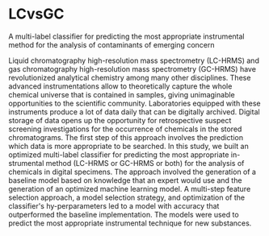 # LCvsGC
A multi-label classifier for predicting the most appropriate instrumental method for the analysis of contaminants of emerging concern

Liquid chromatography high-resolution mass spectrometry (LC-HRMS) and gas chromatography high-resolution mass spectrometry (GC-HRMS) have revolutionized analytical chemistry among many other disciplines. These advanced instrumentations allow to theoretically capture the whole chemical universe that is contained in samples, giving unimaginable opportunities to the scientific community. Laboratories equipped with these instruments produce a lot of data daily that can be digitally archived. Digital storage of data opens up the opportunity for retrospective suspect screening investigations for the occurrence of chemicals in the stored chromatograms. The first step of this approach involves the prediction which data is more appropriate to be searched. In this study, we built an optimized multi-label classifier for predicting the most appropriate in-strumental method (LC-HRMS or GC-HRMS or both) for the analysis of chemicals in digital specimens. The approach involved the generation of a baseline model based on knowledge that an expert would use and the generation of an optimized machine learning model. A multi-step feature selection approach, a model selection strategy, and optimization of the classifier's hy-perparameters led to a model with accuracy that outperformed the baseline implementation. The models were used to predict the most appropriate instrumental technique for new substances.
